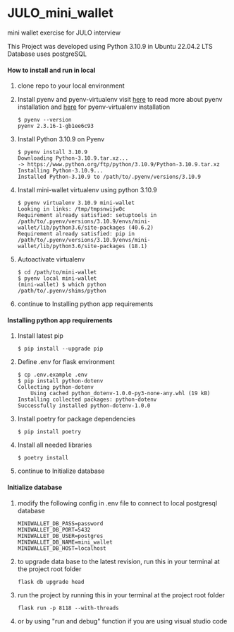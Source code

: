 # JULO_mini_wallet
mini wallet exercise for JULO interview

This Project was developed using Python 3.10.9 in Ubuntu 22.04.2 LTS
Database uses postgreSQL

#### How to install and run in local

1. clone repo to your local environment
2. Install pyenv and pyenv-virtualenv
    visit [here](https://github.com/pyenv/pyenv) to read more about pyenv installation and [here](https://github.com/pyenv/pyenv-virtualenv) for pyenv-virtualenv installation

    ```shell
    $ pyenv --version
    pyenv 2.3.16-1-gb1ee6c93
    ```

2. Install Python 3.10.9 on Pyenv

    ```shell
    $ pyenv install 3.10.9
    Downloading Python-3.10.9.tar.xz...
    -> https://www.python.org/ftp/python/3.10.9/Python-3.10.9.tar.xz
    Installing Python-3.10.9...
    Installed Python-3.10.9 to /path/to/.pyenv/versions/3.10.9
    ```

3. Install mini-wallet virtualenv using python 3.10.9

    ```shell
    $ pyenv virtualenv 3.10.9 mini-wallet
    Looking in links: /tmp/tmpsnwijw0c
    Requirement already satisfied: setuptools in /path/to/.pyenv/versions/3.10.9/envs/mini-wallet/lib/python3.6/site-packages (40.6.2)
    Requirement already satisfied: pip in /path/to/.pyenv/versions/3.10.9/envs/mini-wallet/lib/python3.6/site-packages (18.1)
    ```

4. Autoactivate virtualenv

    ```shell
    $ cd /path/to/mini-wallet
    $ pyenv local mini-wallet
    (mini-wallet) $ which python
    /path/to/.pyenv/shims/python
    ```
5. continue to Installing python app requirements
#### Installing python app requirements
1. Install latest pip
    ```shell
    $ pip install --upgrade pip
    ```
2. Define .env for flask environment
    ```shell
    $ cp .env.example .env
    $ pip install python-dotenv
    Collecting python-dotenv
        Using cached python_dotenv-1.0.0-py3-none-any.whl (19 kB)
    Installing collected packages: python-dotenv
    Successfully installed python-dotenv-1.0.0

3. Install poetry for package dependencies
    ```shell
    $ pip install poetry
    ```
4. Install all needed libraries
    ```shell
    $ poetry install

5. continue to Initialize database

#### Initialize database
1. modify the following config in .env file to connect to local postgresql database
    ``` Database Config
    MINIWALLET_DB_PASS=password
    MINIWALLET_DB_PORT=5432
    MINIWALLET_DB_USER=postgres
    MINIWALLET_DB_NAME=mini_wallet
    MINIWALLET_DB_HOST=localhost

2. to upgrade data base to the latest revision, run this in your terminal at the project root folder

    ``` shell script
    flask db upgrade head

3. run the project by running this in your terminal at the project root folder
     ``` shell script
    flask run -p 8118 --with-threads

4. or by using "run and debug" function if you are using visual studio code
